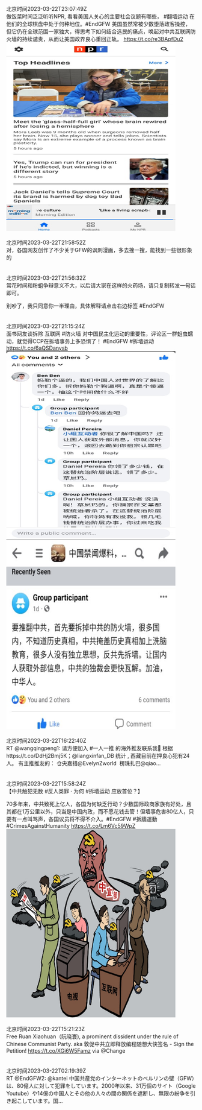 北京时间2023-03-22T23:07:49Z<br>做饭菜时间泛泛听听NPR, 看看美国人关心的主要社会议题有哪些， #翻墙运动 在他们的全球棋盘中处于何种地位。#EndGFW 美国虽然常被少数堕落政客操控，但它仍在全球范围一家独大，得思考下如何结合选民的痛点，唤起对中共互联网防火墙的持续谴责，从而让美国政界良心重回正轨。 https://t.co/re3BApfDu2<br><img src='/temp/image/2023/w-Month-3/1638558102319661061_0.jpg' width='450' height='500'><br><br>北京时间2023-03-22T21:58:52Z<br>对，各国网友创作了不少关于GFW的讽刺漫画，多去搜一搜，能找到一些很形象的<br><br><br>北京时间2023-03-22T21:56:32Z<br>常花时间和粉蛆争辩意义不大，以后请大家在这样的火药场，请只复制转发一句话即可。

别吵了，我只同意你一半理由，具体解释请点击右边标签  #EndGFW<br><br><br>北京时间2023-03-22T21:15:24Z<br>面书网友谈拆除 互联网 #防火墙 对中国民主化运动的重要性，评论区一群蛆虫蠕动，就觉得CCP在拆墙事务上多恐惧了！
#EndGFW #拆墙运动 https://t.co/6aQSDanysb<br><img src='/temp/image/2023/w-Month-3/1638529812653563904_0.jpg' width='450' height='500'><img src='/temp/image/2023/w-Month-3/1638529812653563904_1.jpg' width='450' height='500'><br><br>北京时间2023-03-22T16:22:40Z<br>RT @wangqingpeng1: 请方便加入 #一人一推 的海外推友联系我🙏
根据https://t.co/DdHj2Bmj5K；@liangxinfan_DB 统计 , 西藏目前在押良心犯有24人。
有主推推友的：
仓央嘉措@EvelynZworld 
楞珠扎巴@qiao…<br><br><br>北京时间2023-03-22T15:58:24Z<br>【中共触犯无数 #反人类罪 · 为何 #拆墙运动 应放首位？】

70多年来，中共致死上亿人，各国为何缺乏行动？少数国际政商家族有好处，且其都在1万公里以外，只当是中国内政，而不愿花钱去管！但墙事危害80亿人，只要有一点叫骂声，各国议员将不得不介入。#EndGFW #拆牆運動  #CrimesAgainstHumanity https://t.co/Lm6Vc59WpZ<br><img src='/temp/image/2023/w-Month-3/1638450036681105409_0.jpg' width='450' height='500'><br><br>北京时间2023-03-22T15:21:23Z<br>Free Ruan Xiaohuan（阮晓寰), a prominent dissident under the rule of Chinese Communist Party.
aka 敦促中共立即释放编程随想大侠签名 - Sign the Petition! https://t.co/XGi6W5Famz via @Change<br><br><br>北京时间2023-03-22T02:19:39Z<br>RT @EndGFW2: @kantei 中国共産党のインターネットのベルリンの壁（GFW）は、80億人に対して犯罪をしています。2000年以来、31万個のサイト（Google Youtube）や14億の中国人とその他の人々の間の関係を遮断し、無限の紛争を引き起こしています。国…<br><br><br>